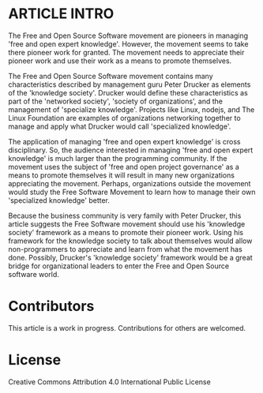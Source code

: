 # ARTICLE INTRO 

The Free and Open Source Software movement are pioneers in managing 'free and open expert knowledge'.
However, the movement seems to take there pioneer work for granted. The movement needs to appreciate their 
pioneer work and use their work as a means to promote themselves. 

The Free and Open Source Software movement contains many characteristics described by management guru Peter Drucker as 
elements of the 'knowledge society'. Drucker would define these characteristics as part of the 'networked society', 
'society of organizations', and the management of 'specialize knowledge'.  Projects like Linux, nodejs, and The Linux Foundation 
are examples of organizations networking together to manage and apply what Drucker would call 'specialized knowledge'.

The application of managing 'free and open expert knowledge' is cross disciplinary. So, the audience interested in
managing 'free and open expert knowledge' is much larger than the programming community. If the movement uses the
subject of 'free and open project governance' as a means to promote themselves it will result in many new organizations 
appreciating the movement. Perhaps, organizations outside the movement would study the Free Software Movement to learn how 
to manage their own 'specialized knowledge' better. 

Because the business community is very family with Peter Drucker, this article suggests the Free Software movement should
use his 'knowledge society' framework as a means to promote their pioneer work. Using his framework for the knowledge society 
to talk about themselves would allow non-programmers to appreciate and learn from what the movement has done. Possibly, 
Drucker's 'knowledge society' framework would be a great bridge for organizational leaders to enter the Free and Open Source 
software world. 

# Contributors
This article is a work in progress.  Contributions for others are welcomed.


# License
Creative Commons Attribution 4.0 International Public License
